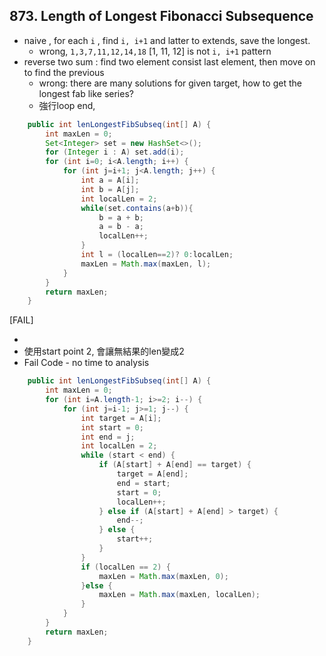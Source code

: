 ## 873. Length of Longest Fibonacci Subsequence

* naive , for each `i` , find `i, i+1` and latter to extends, save the longest.
  * wrong, `1,3,7,11,12,14,18` [1, 11, 12] is not `i, i+1` pattern
* reverse two sum : find two element consist last element, then move on to find the previous
  * wrong: there are many solutions for given target, how to get the longest fab like series?
  * 強行loop end,



```java
    public int lenLongestFibSubseq(int[] A) {
        int maxLen = 0;
        Set<Integer> set = new HashSet<>();
        for (Integer i : A) set.add(i);
        for (int i=0; i<A.length; i++) {
            for (int j=i+1; j<A.length; j++) {
                int a = A[i];
                int b = A[j];
                int localLen = 2;
                while(set.contains(a+b)){
                    b = a + b;
                    a = b - a;
                    localLen++;
                }
                int l = (localLen==2)? 0:localLen;
                maxLen = Math.max(maxLen, l);
            }
        }
        return maxLen;
    }
```



[FAIL]

* 
* 使用start point 2, 會讓無結果的len變成2
* Fail Code - no time to analysis

```java
    public int lenLongestFibSubseq(int[] A) {
        int maxLen = 0;
        for (int i=A.length-1; i>=2; i--) {
            for (int j=i-1; j>=1; j--) {
                int target = A[i];
                int start = 0;
                int end = j;
                int localLen = 2;
                while (start < end) {
                    if (A[start] + A[end] == target) {
                        target = A[end];
                        end = start;
                        start = 0;
                        localLen++;
                    } else if (A[start] + A[end] > target) {
                        end--;
                    } else {
                        start++;
                    }
                }
                if (localLen == 2) {
                    maxLen = Math.max(maxLen, 0);
                }else {
                    maxLen = Math.max(maxLen, localLen);
                }
            }
        }
        return maxLen;
    }
```


